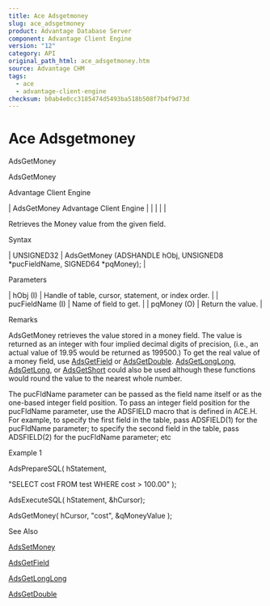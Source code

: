 ```yaml
---
title: Ace Adsgetmoney
slug: ace_adsgetmoney
product: Advantage Database Server
component: Advantage Client Engine
version: "12"
category: API
original_path_html: ace_adsgetmoney.htm
source: Advantage CHM
tags:
  - ace
  - advantage-client-engine
checksum: b0ab4e0cc3185474d5493ba518b508f7b4f9d73d
---
```


# Ace Adsgetmoney

AdsGetMoney

AdsGetMoney

Advantage Client Engine

| AdsGetMoney  Advantage Client Engine |  |  |  |  |

Retrieves the Money value from the given field.

Syntax

| UNSIGNED32 | AdsGetMoney (ADSHANDLE hObj, UNSIGNED8 \*pucFieldName,  SIGNED64 \*pqMoney); |

Parameters

| hObj (I) | Handle of table, cursor, statement, or index order. |
| pucFieldName (I) | Name of field to get. |
| pqMoney (O) | Return the value. |

Remarks

AdsGetMoney retrieves the value stored in a money field. The value is returned as an integer with four implied decimal digits of precision, (i.e., an actual value of 19.95 would be returned as 199500.) To get the real value of a money field, use [AdsGetField](ace_adsgetfield.md) or [AdsGetDouble](ace_adsgetdouble.md). [AdsGetLongLong](ace_adsgetlonglong.md), [AdsGetLong](ace_adsgetlong.md), or [AdsGetShort](ace_adsgetshort.md) could also be used although these functions would round the value to the nearest whole number.

The pucFldName parameter can be passed as the field name itself or as the one-based integer field position. To pass an integer field position for the pucFldName parameter, use the ADSFIELD macro that is defined in ACE.H. For example, to specify the first field in the table, pass ADSFIELD(1) for the pucFldName parameter; to specify the second field in the table, pass ADSFIELD(2) for the pucFldName parameter; etc

Example 1

AdsPrepareSQL( hStatement,

"SELECT cost FROM test WHERE cost > 100.00" );

AdsExecuteSQL( hStatement, &hCursor);

AdsGetMoney( hCursor, "cost", &qMoneyValue );

See Also

[AdsSetMoney](ace_adssetmoney.md)

[AdsGetField](ace_adsgetfield.md)

[AdsGetLongLong](ace_adsgetlonglong.md)

[AdsGetDouble](ace_adsgetdouble.md)
